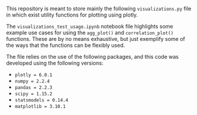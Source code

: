 This repository is meant to store mainly the following `visualizations.py` file in which exist utility functions for plotting using plotly.

The `visualizations_test_usage.ipynb` notebook file highlights some example use cases for using the `agg_plot()` and `correlation_plot()` functions.
These are by no means exhaustive, but just exemplify some of the ways that the functions can be flexibly used.

The file relies on the use of the following packages, and this code was developed using the following versions:
- `plotly = 6.0.1`
- `numpy = 2.2.4`
- `pandas = 2.2.3`
- `scipy = 1.15.2`
- `statsmodels = 0.14.4`
- `matplotlib = 3.10.1`